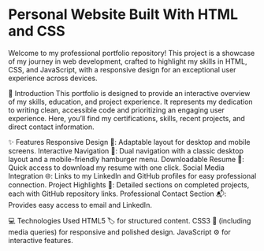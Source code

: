 # Personal Website Built With HTML and CSS

Welcome to my professional portfolio repository! This project is a showcase of my journey in web development, crafted to highlight my skills in HTML, CSS, and JavaScript, with a responsive design for an exceptional user experience across devices.

🎉 Introduction
This portfolio is designed to provide an interactive overview of my skills, education, and project experience. It represents my dedication to writing clean, accessible code and prioritizing an engaging user experience.
Here, you’ll find my certifications, skills, recent projects, and direct contact information.

✨ Features
Responsive Design 📱: Adaptable layout for desktop and mobile screens.
Interactive Navigation 🧭: Dual navigation with a classic desktop layout and a mobile-friendly hamburger menu.
Downloadable Resume 📄: Quick access to download my resume with one click.
Social Media Integration 🌐: Links to my LinkedIn and GitHub profiles for easy professional connection.
Project Highlights 💼: Detailed sections on completed projects, each with GitHub repository links.
Professional Contact Section 📬: Provides easy access to email and LinkedIn.

💻 Technologies Used
HTML5 🏷️ for structured content.
CSS3 🎨 (including media queries) for responsive and polished design.
JavaScript ⚙️ for interactive features.




